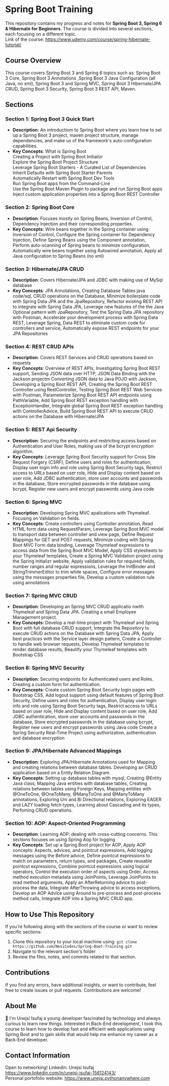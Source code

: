 # Spring Boot Training

This repository contains my progress and notes for **Spring Boot 3, Spring 6 & Hibernate for Beginners**. The course is divided into several sections, each focusing on a different topic.
<br>Link of the course: https://www.udemy.com/course/spring-hibernate-tutorial/

## Course Overview

This course covers Spring Boot 3 and Spring 6 topics such as: Spring Boot 3 Core, Spring Boot 3 Annotations ,Spring Boot 3 Java Configuration (all Java, no xml), Spring Boot 3 and Spring MVC, Spring Boot 3 Hibernate/JPA CRUD, Spring Boot 3 Security, Spring Boot 3 REST API, Maven.

## Sections

### Section 1: Spring Boot 3 Quick Start

- **Description**: An introductiom to Spring Boot where you learn how to set up a Spring Boot 3 project, maven project structure, manage dependencies, and make us of the framework's auto-configuration capabilities.
- **Key Concepts**: What is Spring Boot<br>
Creating a Project with Spring Boot Initializr<br>
Explore the Spring Boot Project Structure<br>
Leverage Spring Boot Starters - A Curated List of Dependencies<br>
Inherit Defaults with Spring Boot Starter Parents<br>
Automatically Restart with Spring Boot Dev Tools<br>
Run Spring Boot apps from the Command-Line<br>
Use the Spring Boot Maven Plugin to package and run Spring Boot apps<br>
Inject custom application properties into a Spring Boot REST Controller<br>

### Section 2: Spring Boot Core

- **Description**: Focuses mostly on Spring Beans, Inversion of Control, Dependency Injection and their corresponding properties.
- **Key Concepts**: Wire beans together in the Spring container using Inversion of Control, Configure the Spring container for Dependency Injection, Define Spring Beans using the Component annotation, Perform auto-scanning of Spring beans to minimize configuration, Automatically wire beans together using Autowired annotation, Apply all Java configuration to Spring Beans (no xml)

### Section 3: Hibernate/JPA CRUD

- **Description**: Covers Hibernate/JPA and JDBC with making use of MySql database
- **Key Concepts**: JPA Annotations, Creating Database Tables java code/sql, CRUD operations on the Database, Minimize boilerplate code with Spring Data JPA and the JpaRepository, Refactor existing REST API to integrate with Spring Data JPA, Leverage new features of the the Java Optional pattern with JpaRepository, Test the Spring Data JPA repository with Postman, Accelerate your development process with Spring Data REST, Leverage Spring, Data REST to eliminate custom code for controllers and service, Automatically expose REST endpoints for your JPA Repositories

### Section 4: REST CRUD APIs

- **Description**: Covers REST Services and CRUD operations based on requests
- **Key Concepts**: Overview of REST APIs, Investigating Spring Boot REST support, Sending JSON data over HTTP, JSON Data Binding with the Jackson projectm Converting JSON data to Java POJO with Jackson, Developing a Spring Boot REST API, Creating the Spring Boot REST Controller using RestController, Testing Spring Boot REST Web Services with Postman, Parameterize Spring Boot REST API endpoints using PathVariable, Add Spring Boot REST exception handling with ExceptionHandler, Integrate global Spring Boot REST exception handling with ControllerAdvice, Build Spring Boot REST API to execute CRUD actions on the Database with Hibernate/JPA

### Section 5: REST Api Security

- **Description**: Securing the endpoints and restricting access based on Authentication and User Roles, making use of the bcrypt encryption algorithm.
- **Key Concepts**: Leverage Spring Boot Security support for Cross Site Request Forgery (CSRF), Define users and roles for authentication, Display user login info and role using Spring Boot Security tags, Restrict access to URLs based on user role, Hide and Display content based on user role, Add JDBC authentication, store user accounts and passwords in the database, Store encrypted passwords in the database using bcrypt, Register new users and encrypt passwords using Java code

### Section 6: Spring MVC

- **Description**: Developing Spring MVC apalications with Thymeleaf. Focusing on Validation on fields.
- **Key Concepts**: Create controllers using Controller annotation, Read HTML form data using RequestParam, Leverage Spring Boot MVC model to transport data between controller and view page, Define Request Mappings for GET and POST requests, Minimize coding with Spring Boot MVC Form data binding, Leverage Thymeleaf expressions to access data from the Spring Boot MVC Model, Apply CSS stylesheets to your Thymeleaf templates, Create a Spring MVC Validation project using the Spring Initializr website, Apply validation rules for required fields, number ranges and regular expressions, Leverage the InitBinder and StringTrimmerEditor to trim white spaces, Configure error messages using the messages properties file, Develop a custom validation rule using annotations

### Section 7: Spring MVC CRUD

- **Description**: Developing an Spring MVC CRUD applicatio nwith Thymeleaf and Spring Data JPA. Creating a small Employee Management project.
- **Key Concepts**: Develop a real-time project with Thymeleaf and Spring Boot with full database CRUD support, Integrate the Repository to execute CRUD actions on the Database with Spring Data JPA, Apply best practices with the Service layer design pattern, Create a Controller to handle web browser requests, Develop Thymeleaf templates to render database results, Beautify your Thymeleaf templates with Bootstrap CSS

### Section 8: Spring MVC Security

- **Description**: Securing endpoints for Authenticated users and Roles. Creating a custom form for authentication.
- **Key Concepts**: Create custom Spring Boot Security login pages with Bootstrap CSS, Add logout support using default features of Spring Boot Security, Define users and roles for authentication, Display user login info and role using Spring Boot Security tags, Restrict access to URLs based on user role, Hide and Display content based on user role, Add JDBC authentication, store user accounts and passwords in the database, Store encrypted passwords in the database using bcrypt, Register new users and encrypt passwords using Java code Create a Spring Security Real-Time Project using authorization, authentication and database encryption


### Section 9: JPA/Hibernate Advanced Mappings

- **Description**: Exploring JPA/Hibernate Annotations used for Mapping and creating relations between database tables. Developing an CRUD application based on a Entity Relation Diagram.
- **Key Concepts**: Setting up database tables with mysql, Creating @Entity Java class, Mapping Java entities with database tables, Creating relations between tables using Foreign Keys, Mapping entities with @OneToOne, @OneToMany, @ManyToOne and @ManyToMany annotations, Exploring Uni and Bi Directional relations, Exploring EAGER and LAZY loading fetch types, Learning about Cascading and its types, Perfoming CRUD operations.

### Section 10: AOP: Aspect-Oriented Programming

- **Description**: Learning AOP: dealing with cross-cutting concerns. This sections focuses on using Spring Aop for logging
- **Key Concepts**: Set up a Spring Boot project for AOP, Apply AOP concepts: Aspects, advices, and pointcut expressions, Add logging messages using the Before advice, Define pointcut expressions to match on parameters, return types, and packages, Create reusable pointcut expressions, Combine pointcut expressions using logical operators, Control the execution order of aspects using Order, Access method execution metadata using JoinPoints, Leverage JoinPoints to read method arguments, Apply an AfterReturning advice to post-process the data, Integrate AfterThrowing advice to access exceptions, Develop an AOP Advice using Around to pre-process and post-process method calls, Integrate AOP into a Spring MVC CRUD app.


## How to Use This Repository

If you're following along with the sections of the course or want to review specific sections:

1. Clone this repository to your local machine using: `git clone https://github.com/NesiCodes/Spring-Boot-Training.git`
2. Navigate to the relevant section's folder
3. Review the files, notes, and commits related to that section.

## Contributions

If you find any errors, have additional insights, or want to contribute, feel free to create issues or pull requests. Contributions are welcome!

## About Me

👋 I'm Unejsi Isufaj a young developer fascinated by technology and always curious to learn new things. 
Interested in Back-End development, I took this course to learn how to develop fast and efficient web applications using Spring Boot and to gain skills that would help me enhance my career as a Back-End developer.

## Contact Information

Open to networking!
Linkedin: Unejsi Isufaj https://www.linkedin.com/in/unejsi-isufaj-156124143/ <br>
Personal portofolio website: https://www.unejsi.pythonanywhere.com

